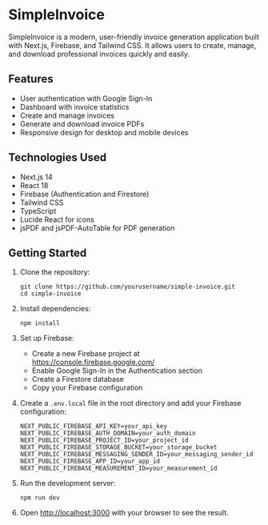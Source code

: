 # SimpleInvoice

SimpleInvoice is a modern, user-friendly invoice generation application built with Next.js, Firebase, and Tailwind CSS. It allows users to create, manage, and download professional invoices quickly and easily.

## Features

- User authentication with Google Sign-In
- Dashboard with invoice statistics
- Create and manage invoices
- Generate and download invoice PDFs
- Responsive design for desktop and mobile devices

## Technologies Used

- Next.js 14
- React 18
- Firebase (Authentication and Firestore)
- Tailwind CSS
- TypeScript
- Lucide React for icons
- jsPDF and jsPDF-AutoTable for PDF generation

## Getting Started

1. Clone the repository:

   ```
   git clone https://github.com/yourusername/simple-invoice.git
   cd simple-invoice
   ```

2. Install dependencies:

   ```
   npm install
   ```

3. Set up Firebase:

   - Create a new Firebase project at https://console.firebase.google.com/
   - Enable Google Sign-In in the Authentication section
   - Create a Firestore database
   - Copy your Firebase configuration

4. Create a `.env.local` file in the root directory and add your Firebase configuration:

   ```
   NEXT_PUBLIC_FIREBASE_API_KEY=your_api_key
   NEXT_PUBLIC_FIREBASE_AUTH_DOMAIN=your_auth_domain
   NEXT_PUBLIC_FIREBASE_PROJECT_ID=your_project_id
   NEXT_PUBLIC_FIREBASE_STORAGE_BUCKET=your_storage_bucket
   NEXT_PUBLIC_FIREBASE_MESSAGING_SENDER_ID=your_messaging_sender_id
   NEXT_PUBLIC_FIREBASE_APP_ID=your_app_id
   NEXT_PUBLIC_FIREBASE_MEASUREMENT_ID=your_measurement_id
   ```

5. Run the development server:

   ```
   npm run dev
   ```

6. Open [http://localhost:3000](http://localhost:3000) with your browser to see the result.
